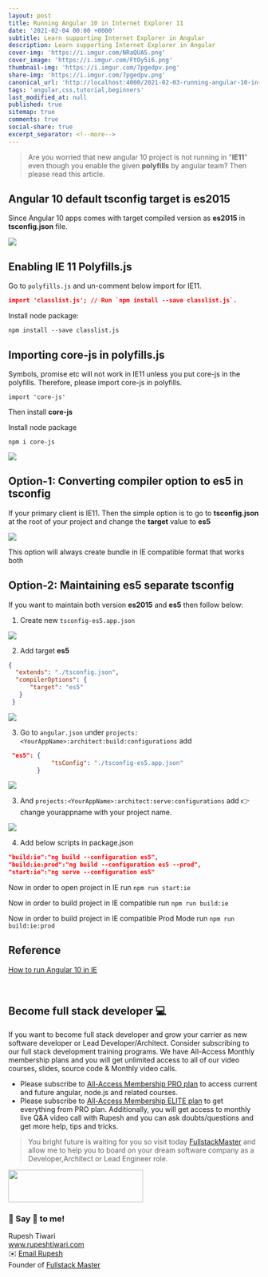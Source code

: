 ```yaml
---
layout: post
title: Running Angular 10 in Internet Explorer 11 
date: '2021-02-04 00:00 +0000'
subtitle: Learn supporting Internet Explorer in Angular  
description: Learn supporting Internet Explorer in Angular   
cover-img: 'https://i.imgur.com/NRaQUA5.png'
cover_image: 'https://i.imgur.com/FtOy5i6.png'
thumbnail-img: 'https://i.imgur.com/7pgedpv.png'
share-img: 'https://i.imgur.com/7pgedpv.png'
canonical_url: 'http://localhost:4000/2021-02-03-running-angular-10-in-internet-explorer-11-date-2021-02-04/'
tags: 'angular,css,tutorial,beginners'
last_modified_at: null
published: true
sitemap: true
comments: true
social-share: true
excerpt_separator: <!--more-->
---
```

> Are you worried that new angular 10 project is not running in "**IE11**" even though you enable the given **polyfills** by angular team? Then please read this article. 

## Angular 10 default tsconfig target is es2015
Since Angular 10 apps comes with target compiled version as **es2015** in **tsconfig.json** file. 

![](https://i.imgur.com/jUUlN7X.png)

## Enabling IE 11 Polyfills.js 
 Go to `polyfills.js` and un-comment below import for IE11. 
 
 ```json
 import 'classlist.js'; // Run `npm install --save classlist.js`.
 ```
 
 Install node package:
 
 ```shell
 npm install --save classlist.js
 ```
  
## Importing core-js in polyfills.js 
Symbols, promise etc will not work in IE11 unless you put core-js in the polyfills. Therefore, please import core-js in polyfills. 

`import 'core-js'`

Then install **core-js**

Install node package

```shell
npm i core-js
```

![](https://i.imgur.com/9BNqBLr.png)

## Option-1: Converting compiler option to es5 in tsconfig
If your primary client is IE11. Then the simple option is to go to **tsconfig.json** at the root of your project and change the **target** value to **es5**

![](https://i.imgur.com/soe3snm.png)

This option will always create bundle in IE compatible format that works both
## Option-2: Maintaining es5 separate tsconfig 
If you want to maintain both version **es2015** and **es5** then follow below: 

1. Create new `tsconfig-es5.app.json`

![](https://i.imgur.com/BQlp9dx.png)

2. Add target **es5**

```json 
{
  "extends": "./tsconfig.json",
  "compilerOptions": {
      "target": "es5"
   }
 }
```
![](https://i.imgur.com/0fq8KaZ.png)

3. Go to `angular.json`  under `projects:<YourAppName>:architect:build:configurations` add 


```json
 "es5": {
            "tsConfig": "./tsconfig-es5.app.json"
        }
```


![](https://i.imgur.com/II1GeDj.png)


3. And `projects:<YourAppName>:architect:serve:configurations` add
👉 change yourappname with your project name. 

![](https://i.imgur.com/ZFf99iB.png)

4. Add below scripts in package.json

```json
"build:ie":"ng build --configuration es5",
"build:ie:prod":"ng build --configuration es5 --prod",
"start:ie":"ng serve --configuration es5"

```

Now in order to open project in IE run `npm run start:ie`

Now in order to build project in IE compatible run `npm run build:ie`

Now in order to build project in IE compatible Prod Mode run `npm run build:ie:prod`




## Reference 
[How to run Angular 10 in IE](https://stackoverflow.com/questions/56379067/how-do-i-support-internet-explorer-in-an-angular-8-application)

<br/>

## Become full stack developer 💻
If you want to become full stack developer and grow your carrier as new software developer or Lead Developer/Architect. Consider subscribing to our full stack development training programs. We have All-Access Monthly membership plans and you will get unlimited access to all of our video courses, slides, source code & Monthly video calls.

- Please subscribe to [All-Access Membership PRO plan](https://www.fullstackmaster.net/pro) to access current and future angular, node.js and related courses.
- Please subscribe to [All-Access Membership ELITE plan](https://www.fullstackmaster.net/elite) to get everything from PRO plan. Additionally, you will get access to monthly live Q&A video call with Rupesh and you can ask doubts/questions and get more help, tips and tricks.

> You bright future is waiting for you so visit today [FullstackMaster](www.fullstackmaster.net) and allow me to help you to board on your dream software company as a Developer,Architect or Lead Engineer role.
<a href="https://www.fullstackmaster.net">
    <img height="65" src="https://i.imgur.com/9OCLciM.png" width="270">
</a>
 

<br/>

### 💖 Say 👋 to me! 

<div> 
Rupesh Tiwari </div><div>
<a href="https://www.rupeshtiwari.com"> www.rupeshtiwari.com</a> </div><div>
✉️ <a href="mailto:fullstackmaster1@gmail.com?subject=Hi"> Email Rupesh</a> </div><div>
Founder of <a href="https://www.fullstackmaster.net"> Fullstack Master</a></div><div>
</div>
